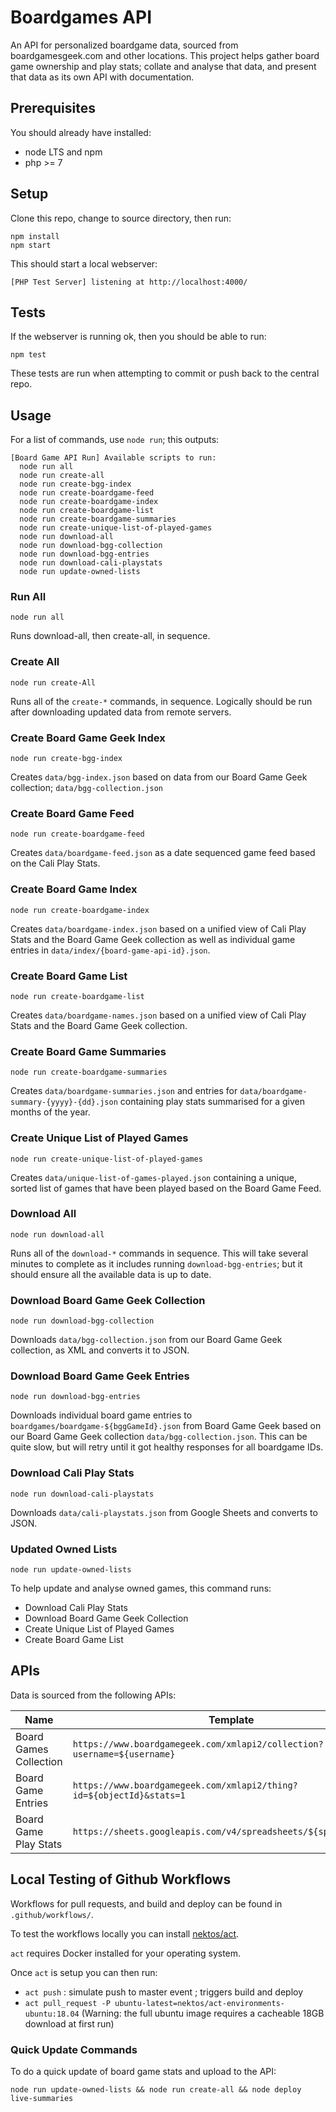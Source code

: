 # Boardgames API

An API for personalized boardgame data, sourced from boardgamesgeek.com and other locations. This project helps gather board game ownership and play stats; collate and analyse that data, and present that data as its own API with documentation.

## Prerequisites

You should already have installed:
- node LTS and npm
- php >= 7

## Setup

Clone this repo, change to source directory, then run:
```
npm install
npm start
```

This should start a local webserver:
```
[PHP Test Server] listening at http://localhost:4000/
```

## Tests

If the webserver is running ok, then you should be able to run:

```
npm test
```

These tests are run when attempting to commit or push back to the central repo.

## Usage

For a list of commands, use `node run`; this outputs:
```
[Board Game API Run] Available scripts to run:
  node run all
  node run create-all
  node run create-bgg-index
  node run create-boardgame-feed
  node run create-boardgame-index
  node run create-boardgame-list
  node run create-boardgame-summaries
  node run create-unique-list-of-played-games
  node run download-all
  node run download-bgg-collection
  node run download-bgg-entries
  node run download-cali-playstats
  node run update-owned-lists
```

### Run All

`node run all`

Runs download-all, then create-all, in sequence.

### Create All

`node run create-All`

Runs all of the `create-*` commands, in sequence. Logically should be run after downloading updated data from remote servers.

### Create Board Game Geek Index

`node run create-bgg-index`

Creates `data/bgg-index.json` based on data from our Board Game Geek collection; `data/bgg-collection.json`

### Create Board Game Feed

`node run create-boardgame-feed`

Creates `data/boardgame-feed.json` as a date sequenced game feed based on the Cali Play Stats.

### Create Board Game Index

`node run create-boardgame-index`

Creates `data/boardgame-index.json` based on a unified view of Cali Play Stats and the Board Game Geek collection as well as individual game entries in `data/index/{board-game-api-id}.json`.

### Create Board Game List

`node run create-boardgame-list`

Creates `data/boardgame-names.json` based on a unified view of Cali Play Stats and the Board Game Geek collection.

### Create Board Game Summaries

`node run create-boardgame-summaries`

Creates `data/boardgame-summaries.json` and entries for `data/boardgame-summary-{yyyy}-{dd}.json` containing play stats summarised for a given months of the year.

### Create Unique List of Played Games

`node run create-unique-list-of-played-games`

Creates `data/unique-list-of-games-played.json` containing a unique, sorted list of games that have been played based on the Board Game Feed.

### Download All

`node run download-all`

Runs all of the `download-*` commands in sequence. This will take several minutes to complete as it includes running `download-bgg-entries`; but it should ensure all the available data is up to date.

### Download Board Game Geek Collection

`node run download-bgg-collection`

Downloads `data/bgg-collection.json` from our Board Game Geek collection, as XML and converts it to JSON.

### Download Board Game Geek Entries

`node run download-bgg-entries`

Downloads individual board game entries to `boardgames/boardgame-${bggGameId}.json` from Board Game Geek based on our Board Game Geek collection `data/bgg-collection.json`. This can be quite slow, but will retry until it got healthy responses for all boardgame IDs.

### Download Cali Play Stats

`node run download-cali-playstats`

Downloads `data/cali-playstats.json` from Google Sheets and converts to JSON.

### Updated Owned Lists

`node run update-owned-lists`

To help update and analyse owned games, this command runs:
- Download Cali Play Stats
- Download Board Game Geek Collection
- Create Unique List of Played Games
- Create Board Game List

## APIs
Data is sourced from the following APIs:

| Name                   | Template                                                                |
| ---------------------- | ----------------------------------------------------------------------- |
| Board Games Collection | `https://www.boardgamegeek.com/xmlapi2/collection?username=${username}` |
| Board Game Entries     | `https://www.boardgamegeek.com/xmlapi2/thing?id=${objectId}&stats=1`    |
| Board Game Play Stats  | `https://sheets.googleapis.com/v4/spreadsheets/${spreadsheetId}`        |

## Local Testing of Github Workflows

Workflows for pull requests, and build and deploy can be found in `.github/workflows/`.

To test the workflows locally you can install [nektos/act](https://github.com/nektos/act).

`act` requires Docker installed for your operating system.

Once `act` is setup you can then run:
- `act push` : simulate push to master event ; triggers build and deploy
- `act pull_request -P ubuntu-latest=nektos/act-environments-ubuntu:18.04` (Warning: the full ubuntu image requires a cacheable 18GB download at first run)

### Quick Update Commands

To do a quick update of board game stats and upload to the API:
```
node run update-owned-lists && node run create-all && node deploy live-summaries
```
